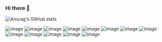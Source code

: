 ### Hi there 👋

<!--
**JULIUSJIANG/JULIUSJIANG** is a ✨ _special_ ✨ repository because its `README.md` (this file) appears on your GitHub profile.

Here are some ideas to get you started:

- 🔭 I’m currently working on ...
- 🌱 I’m currently learning ...
- 👯 I’m looking to collaborate on ...
- 🤔 I’m looking for help with ...
- 💬 Ask me about ...
- 📫 How to reach me: ...
- 😄 Pronouns: ...
- ⚡ Fun fact: ...
-->

![Anurag's GitHub stats](https://github-readme-stats.vercel.app/api?username=JULIUSJIANG&show_icons=true)

![image](https://img.shields.io/badge/TypeScript-4b4b4b?logo=typescript)
![image](https://img.shields.io/badge/JavaScript-4b4b4b?logo=javascript)
![image](https://img.shields.io/badge/CSharp-4b4b4b?logo=csharp)
![image](https://img.shields.io/badge/WebGL-4b4b4b?logo=webgl)
![image](https://img.shields.io/badge/Html5-4b4b4b?logo=html5)
![image](https://img.shields.io/badge/Css-4b4b4b?logo=css3)
![image](https://img.shields.io/badge/Box2d-4b4b4b?logo=codesandbox)
![image](https://img.shields.io/badge/CocosCreator-4b4b4b?logo=cocos)
![image](https://img.shields.io/badge/Unity-4b4b4b?logo=unity)
![image](https://img.shields.io/badge/NodeJS-4b4b4b?logo=nodedotjs)
![image](https://img.shields.io/badge/React-4b4b4b?logo=react)
![image](https://img.shields.io/badge/Electron-4b4b4b?logo=electron)
![image](https://img.shields.io/badge/Egret-4b4b4b?logo=)

